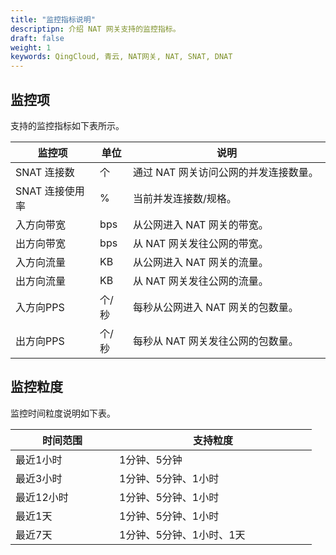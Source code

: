 ```yaml
---
title: "监控指标说明"
descriptipn: 介绍 NAT 网关支持的监控指标。
draft: false
weight: 1
keywords: QingCloud, 青云, NAT网关, NAT, SNAT, DNAT
---
```


## 监控项

支持的监控指标如下表所示。

| 监控项          | 单位  | <span style="display:inline-block;width:300px">说明</span> |
| --------------- | ----- | ---------------------------------------------------------- |
| SNAT 连接数     | 个    | 通过 NAT 网关访问公网的并发连接数量。                      |
| SNAT 连接使用率 | %     | 当前并发连接数/规格。                                      |
| 入方向带宽      | bps   | 从公网进入 NAT 网关的带宽。                                |
| 出方向带宽      | bps   | 从 NAT 网关发往公网的带宽。                                |
| 入方向流量      | KB    | 从公网进入 NAT 网关的流量。                                |
| 出方向流量      | KB    | 从 NAT 网关发往公网的流量。                                |
| 入方向PPS       | 个/秒 | 每秒从公网进入 NAT 网关的包数量。                          |
| 出方向PPS       | 个/秒 | 每秒从 NAT 网关发往公网的包数量。                          |

## 监控粒度

监控时间粒度说明如下表。

| <span style="display:inline-block;width:150px">时间范围</span> | <span style="display:inline-block;width:300px">支持粒度</span> |
| ------------------------------------------------------------ | ------------------------------------------------------------ |
| 最近1小时                                                    | 1分钟、5分钟                                                 |
| 最近3小时                                                    | 1分钟、5分钟、1小时                                          |
| 最近12小时                                                   | 1分钟、5分钟、1小时                                          |
| 最近1天                                                      | 1分钟、5分钟、1小时                                          |
| 最近7天                                                      | 1分钟、5分钟、1小时、1天                                     |



